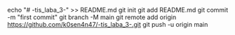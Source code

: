 echo "# -tis_laba_3-" >> README.md
git init
git add README.md
git commit -m "first commit"
git branch -M main
git remote add origin https://github.com/k0sen4n47/-tis_laba_3-.git
git push -u origin main
